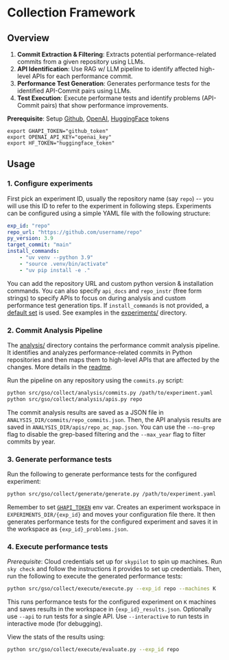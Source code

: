 # Collection Framework 


## Overview

1. **Commit Extraction & Filtering**: Extracts potential performance-related commits from a given repository using LLMs.
2. **API Identification**: Use RAG w/ LLM pipeline to identify affected high-level APIs for each performance commit.
3. **Performance Test Generation**: Generates performance tests for the identified API-Commit pairs using LLMs.
4. **Test Execution**: Execute performane tests and identify problems (API-Commit pairs) that show performance improvements.

**Prerequisite**: Setup [Github](https://docs.github.com/en/authentication/keeping-your-account-and-data-secure/managing-your-personal-access-tokens), [OpenAI](https://platform.openai.com/api-keys), [HuggingFace](https://huggingface.co/docs/hub/en/security-tokens) tokens
```
export GHAPI_TOKEN="github_token"
export OPENAI_API_KEY="openai_key"
export HF_TOKEN="huggingface_token"
```


## Usage

### 1. Configure experiments

First pick an experiment ID, usually the repository name (say `repo`) -- you will use this ID to refer to the experiment in following steps. Experiments can be configured using a simple YAML file with the following structure:

```yaml
exp_id: "repo"
repo_url: "https://github.com/username/repo"
py_version: 3.9
target_commit: "main"
install_commands:
    - "uv venv --python 3.9"
    - "source .venv/bin/activate"
    - "uv pip install -e ."
```

You can add the repository URL and custom python version & installation commands. You can also specify `api_docs` and `repo_instr` (free form strings) to specify APIs to focus on during analysis and custom performance test generation tips. If `install_commands` is not provided, a
[default set](https://github.com/r2e-project/gso/blob/7b65c8fd7d41ae4d46e889d912e4fbc931871f39/src/gso/data/problem.py#L5-L6) is used. See examples in the [experiments/](/exps/) directory.



### 2. Commit Analysis Pipeline

The [analysis/](/src/gso/collect/analysis/) directory contains the performance commit analysis pipeline. It identifies and analyzes performance-related commits in Python repositories and then maps them to high-level APIs that are affected by the changes. More details in the [readme](/src/gso/collect/analysis/README.md).

Run the pipeline on any repository using the `commits.py` script:
```bash
python src/gso/collect/analysis/commits.py /path/to/experiment.yaml
python src/gso/collect/analysis/apis.py repo
```

The commit analysis results are saved as a JSON file in `ANALYSIS_DIR/commits/repo_commits.json`. Then, the API analysis results are saved in `ANALYSIS_DIR/apis/repo_ac_map.json`. You can use the `--no-grep` flag to disable the grep-based filtering and the `--max_year` flag to filter commits by year.


### 3. Generate performance tests

Run the following to generate performance tests for the configured experiment:
```bash
python src/gso/collect/generate/generate.py /path/to/experiment.yaml
```

Remember to set [`GHAPI_TOKEN`](https://docs.github.com/en/authentication/keeping-your-account-and-data-secure/managing-your-personal-access-tokens) env var. Creates an experiment workspace in `EXPERIMENTS_DIR/{exp_id}` and moves your configuration file there. It then generates performance tests for the configured experiment and saves it in the workspace as `{exp_id}_problems.json`.

### 4. Execute performance tests

*Prerequisite*: Cloud credentials set up for `skypilot` to spin up machines.
Run `sky check` and follow the instructions it provides to set up credentials.
Then, run the following to execute the generated performance tests:
```bash
python src/gso/collect/execute/execute.py --exp_id repo --machines K
```

This runs performance tests for the configured experiment on `K` machines and saves results in the workspace in `{exp_id}_results.json`. Optionally use `--api` to run tests for a single API. Use `--interactive` to run tests in interactive mode (for debugging).

View the stats of the results using:
```bash
python src/gso/collect/execute/evaluate.py --exp_id repo
```